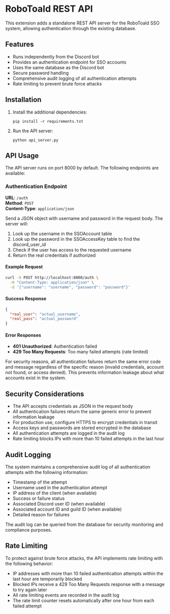 # RoboToald REST API

This extension adds a standalone REST API server for the RoboToald SSO system, allowing authentication through the existing database.

## Features

- Runs independently from the Discord bot
- Provides an authentication endpoint for SSO accounts
- Uses the same database as the Discord bot
- Secure password handling
- Comprehensive audit logging of all authentication attempts
- Rate limiting to prevent brute force attacks

## Installation

1. Install the additional dependencies:
   ```
   pip install -r requirements.txt
   ```

2. Run the API server:
   ```
   python api_server.py
   ```

## API Usage

The API server runs on port 8000 by default. The following endpoints are available:

### Authentication Endpoint

**URL**: `/auth`  
**Method**: `POST`  
**Content-Type**: `application/json`

Send a JSON object with username and password in the request body. The server will:

1. Look up the username in the SSOAccount table
2. Look up the password in the SSOAccessKey table to find the discord_user_id
3. Check if the user has access to the requested username
4. Return the real credentials if authorized

#### Example Request

```bash
curl -X POST http://localhost:8000/auth \
  -H "Content-Type: application/json" \
  -d '{"username": "username", "password": "password"}'
```

#### Success Response

```json
{
  "real_user": "actual_username",
  "real_pass": "actual_password"
}
```

#### Error Responses

- **401 Unauthorized**: Authentication failed
- **429 Too Many Requests**: Too many failed attempts (rate limited)

For security reasons, all authentication failures return the same error code and message regardless of the specific reason (invalid credentials, account not found, or access denied). This prevents information leakage about what accounts exist in the system.

## Security Considerations

- The API accepts credentials as JSON in the request body
- All authentication failures return the same generic error to prevent information leakage
- For production use, configure HTTPS to encrypt credentials in transit
- Access keys and passwords are stored encrypted in the database
- All authentication attempts are logged in the audit log
- Rate limiting blocks IPs with more than 10 failed attempts in the last hour

## Audit Logging

The system maintains a comprehensive audit log of all authentication attempts with the following information:

- Timestamp of the attempt
- Username used in the authentication attempt
- IP address of the client (when available)
- Success or failure status
- Associated Discord user ID (when available)
- Associated account ID and guild ID (when available)
- Detailed reason for failures

The audit log can be queried from the database for security monitoring and compliance purposes.

## Rate Limiting

To protect against brute force attacks, the API implements rate limiting with the following behavior:

- IP addresses with more than 10 failed authentication attempts within the last hour are temporarily blocked
- Blocked IPs receive a 429 Too Many Requests response with a message to try again later
- All rate limiting events are recorded in the audit log
- The rate limit counter resets automatically after one hour from each failed attempt
